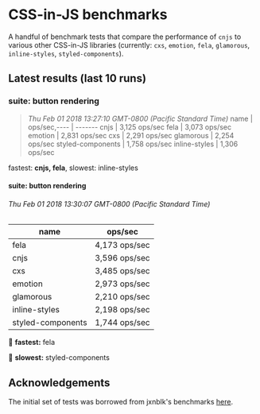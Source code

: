# CSS-in-JS benchmarks

A handful of benchmark tests that compare the performance of `cnjs` to various other CSS-in-JS libraries (currently: `cxs`, `emotion`, `fela`, `glamorous`, `inline-styles`, `styled-components`).

## Latest results (last 10 runs)

### suite: button rendering
> *Thu Feb 01 2018 13:27:10 GMT-0800 (Pacific Standard Time)*
name | ops/sec,---- | -------
cnjs              | 3,125 ops/sec
fela              | 3,073 ops/sec
emotion           | 2,831 ops/sec
cxs               | 2,291 ops/sec
glamorous         | 2,254 ops/sec
styled-components | 1,758 ops/sec
inline-styles     | 1,306 ops/sec

fastest: **cnjs, fela**, slowest: inline-styles

#### suite: button rendering
###### *Thu Feb 01 2018 13:30:07 GMT-0800 (Pacific Standard Time)*
name | ops/sec
---- | -------
fela              | 4,173 ops/sec
cnjs              | 3,596 ops/sec
cxs               | 3,485 ops/sec
emotion           | 2,973 ops/sec
glamorous         | 2,210 ops/sec
inline-styles     | 2,198 ops/sec
styled-components | 1,744 ops/sec

:rocket: **fastest:** fela

:turtle: **slowest:** styled-components

<!--RESULTS_PLACEHOLDER-->

## Acknowledgements

The initial set of tests was borrowed from jxnblk's benchmarks [here](https://github.com/jxnblk/cxs/tree/master/benchmarks).
